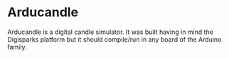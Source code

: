 # Arducandle
Arducandle is a digital candle simulator. It was built having in mind the Digisparks platform but it
should compile/run in any board of the Arduino family.

